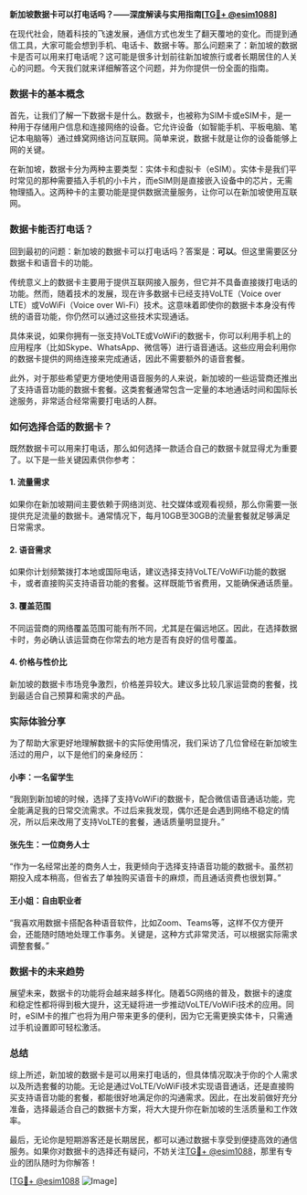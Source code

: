 **新加坡数据卡可以打电话吗？——深度解读与实用指南[[TG💪+ @esim1088](https://t.me/s/esim1088)]**

在现代社会，随着科技的飞速发展，通信方式也发生了翻天覆地的变化。而提到通信工具，大家可能会想到手机、电话卡、数据卡等。那么问题来了：新加坡的数据卡是否可以用来打电话呢？这可能是很多计划前往新加坡旅行或者长期居住的人关心的问题。今天我们就来详细解答这个问题，并为你提供一份全面的指南。

### 数据卡的基本概念

首先，让我们了解一下数据卡是什么。数据卡，也被称为SIM卡或eSIM卡，是一种用于存储用户信息和连接网络的设备。它允许设备（如智能手机、平板电脑、笔记本电脑等）通过蜂窝网络访问互联网。简单来说，数据卡就是让你的设备能够上网的关键。

在新加坡，数据卡分为两种主要类型：实体卡和虚拟卡（eSIM）。实体卡是我们平时常见的那种需要插入手机的小卡片，而eSIM则是直接嵌入设备中的芯片，无需物理插入。这两种卡的主要功能是提供数据流量服务，让你可以在新加坡使用互联网。

### 数据卡能否打电话？

回到最初的问题：新加坡的数据卡可以打电话吗？答案是：**可以**。但这里需要区分数据卡和语音卡的功能。

传统意义上的数据卡主要用于提供互联网接入服务，但它并不具备直接拨打电话的功能。然而，随着技术的发展，现在许多数据卡已经支持VoLTE（Voice over LTE）或VoWiFi（Voice over Wi-Fi）技术。这意味着即使你的数据卡本身没有传统的语音功能，你仍然可以通过这些技术实现通话。

具体来说，如果你拥有一张支持VoLTE或VoWiFi的数据卡，你可以利用手机上的应用程序（比如Skype、WhatsApp、微信等）进行语音通话。这些应用会利用你的数据卡提供的网络连接来完成通话，因此不需要额外的语音套餐。

此外，对于那些希望更方便地使用语音服务的人来说，新加坡的一些运营商还推出了支持语音功能的数据卡套餐。这类套餐通常包含一定量的本地通话时间和国际长途服务，非常适合经常需要打电话的人群。

### 如何选择合适的数据卡？

既然数据卡可以用来打电话，那么如何选择一款适合自己的数据卡就显得尤为重要了。以下是一些关键因素供你参考：

#### 1. **流量需求**
   如果你在新加坡期间主要依赖于网络浏览、社交媒体或观看视频，那么你需要一张提供充足流量的数据卡。通常情况下，每月10GB至30GB的流量套餐就足够满足日常需求。

#### 2. **语音需求**
   如果你计划频繁拨打本地或国际电话，建议选择支持VoLTE/VoWiFi功能的数据卡，或者直接购买支持语音功能的套餐。这样既能节省费用，又能确保通话质量。

#### 3. **覆盖范围**
   不同运营商的网络覆盖范围可能有所不同，尤其是在偏远地区。因此，在选择数据卡时，务必确认该运营商在你常去的地方是否有良好的信号覆盖。

#### 4. **价格与性价比**
   新加坡的数据卡市场竞争激烈，价格差异较大。建议多比较几家运营商的套餐，找到最适合自己预算和需求的产品。

### 实际体验分享

为了帮助大家更好地理解数据卡的实际使用情况，我们采访了几位曾经在新加坡生活过的用户，以下是他们的亲身经历：

#### 小李：一名留学生
“我刚到新加坡的时候，选择了支持VoWiFi的数据卡，配合微信语音通话功能，完全能满足我的日常交流需求。不过后来我发现，偶尔还是会遇到网络不稳定的情况，所以后来改用了支持VoLTE的套餐，通话质量明显提升。”

#### 张先生：一位商务人士
“作为一名经常出差的商务人士，我更倾向于选择支持语音功能的数据卡。虽然初期投入成本稍高，但省去了单独购买语音卡的麻烦，而且通话资费也很划算。”

#### 王小姐：自由职业者
“我喜欢用数据卡搭配各种语音软件，比如Zoom、Teams等，这样不仅方便开会，还能随时随地处理工作事务。关键是，这种方式非常灵活，可以根据实际需求调整套餐。”

### 数据卡的未来趋势

展望未来，数据卡的功能将会越来越多样化。随着5G网络的普及，数据卡的速度和稳定性都将得到极大提升，这无疑将进一步推动VoLTE/VoWiFi技术的应用。同时，eSIM卡的推广也将为用户带来更多的便利，因为它无需更换实体卡，只需通过手机设置即可轻松激活。

### 总结

综上所述，新加坡的数据卡是可以用来打电话的，但具体情况取决于你的个人需求以及所选套餐的功能。无论是通过VoLTE/VoWiFi技术实现语音通话，还是直接购买支持语音功能的套餐，都能很好地满足你的沟通需求。因此，在出发前做好充分准备，选择最适合自己的数据卡方案，将大大提升你在新加坡的生活质量和工作效率。

最后，无论你是短期游客还是长期居民，都可以通过数据卡享受到便捷高效的通信服务。如果你对数据卡的选择还有疑问，不妨关注[TG💪+ @esim1088](https://t.me/s/esim1088)，那里有专业的团队随时为你解答！

[[TG💪+ @esim1088](https://t.me/s/esim1088) ![Image](https://i.postimg.cc/4NQfJmqS/Snipaste-2025-05-13-00-14-12.png)]
